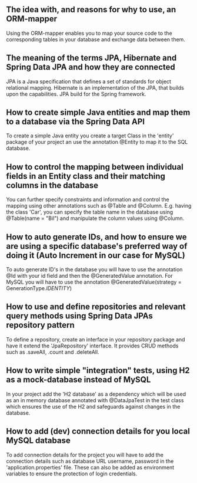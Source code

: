 ## The idea with, and reasons for why to use, an ORM-mapper

Using the ORM-mapper enables you to map your source code to the corresponding tables
in your database and exchange data between them.

## The meaning of the terms JPA, Hibernate and Spring Data JPA and how they are connected

JPA is a Java specification that defines a set of standards for object relational mapping.
Hibernate is an implementation of the JPA, that builds upon the capabilities.
JPA build for the Spring framework.

## How to create simple Java entities and map them to a database via the Spring Data API

To create a simple Java entity you create a target Class in the 'entity' package of your project
an use the annotation @Entity to map it to the SQL database.

## How to control the mapping between individual fields in an Entity class and their matching columns in the database

You can further specify constraints and information and control the mapping using other annotations
such as @Table and @Column. E.g. having the class 'Car', you can specify the table name in the database
using @Table(name = "Bil") and manipulate the column values using @Column.

## How to auto generate IDs, and how to ensure we are using  a specific database's preferred way of doing it (Auto Increment in our case for  MySQL)

To auto generate ID's in the database you will have to use the annotation @Id with your id field and then
the @GeneratedValue annotation. For MySQL you will have to use the annotation
@GeneratedValue(strategy = GenerationType._IDENTITY_)

## How to use and define repositories and relevant query methods using Spring Data JPAs repository pattern

To define a repository, create an interface in your repository package and have it extend the 'JpaRepository'
interface. It provides CRUD methods such as .saveAll, .count and .deleteAll.

## How to write simple "integration" tests, using H2 as a mock-database instead of MySQL

In your project add the 'H2 database' as a dependency which will be used as an in memory database
annotated with @DataJpaTest in the test class which ensures the use of the H2 and safeguards against
changes in the database.

## How to add (dev) connection details for you local MySQL database

To add connection details for the project you will have to add the connection details such as database URL
username, password in the 'application.properties' file. These can also be added as environment variables
to ensure the protection of login credentials.